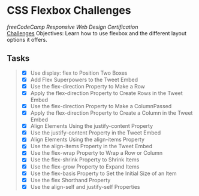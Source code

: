 # CSS Flexbox Challenges
_freeCodeCamp Responsive Web Design Certification_\
[Challenges](https://www.freecodecamp.org/learn/responsive-web-design/css-flexbox/)
Objectives: Learn how to use flexbox and the different layout options it offers.

## Tasks
> - [x] Use display: flex to Position Two Boxes
> - [x] Add Flex Superpowers to the Tweet Embed
> - [x] Use the flex-direction Property to Make a Row
> - [x] Apply the flex-direction Property to Create Rows in the Tweet Embed
> - [x] Use the flex-direction Property to Make a ColumnPassed
> - [x] Apply the flex-direction Property to Create a Column in the Tweet Embed
> - [x] Align Elements Using the justify-content Property
> - [x] Use the justify-content Property in the Tweet Embed
> - [x] Align Elements Using the align-items Property
> - [x] Use the align-items Property in the Tweet Embed
> - [x] Use the flex-wrap Property to Wrap a Row or Column
> - [x] Use the flex-shrink Property to Shrink Items
> - [x] Use the flex-grow Property to Expand Items
> - [x] Use the flex-basis Property to Set the Initial Size of an Item
> - [x] Use the flex Shorthand Property
> - [x] Use the align-self and justify-self Properties